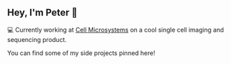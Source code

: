 ## Hey, I'm Peter 👋

💻 Currently working at [Cell Microsystems](https://cellmicrosystems.com/devsite/) on a cool single cell imaging and sequencing product.

You can find some of my side projects pinned here!

